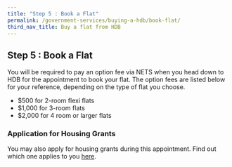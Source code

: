 ```yaml
---
title: "Step 5 : Book a Flat"
permalink: /government-services/buying-a-hdb/book-flat/
third_nav_title: Buy a flat from HDB
---
```


## Step 5 : Book a Flat

You will be required to pay an option fee via NETS when you head down to HDB for the appointment to book your flat.
The option fees are listed below for your reference, depending on the type of flat you choose.

- $500 for 2-room flexi flats
- $1,000 for 3-room flats 
- $2,000 for 4 room or larger flats

### Application for Housing Grants

You may also apply for housing grants during this appointment. Find out which one applies to you [here](https://www.hdb.gov.sg/cs/infoweb/residential/buying-a-flat/new/cpf-housing-grants-for-hdb-flats).
